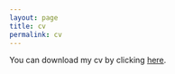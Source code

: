 ```yaml
---
layout: page
title: cv
permalink: cv
---
```

You can download my cv by clicking [here](/files/nicanor_carrasco_cv.pdf).
